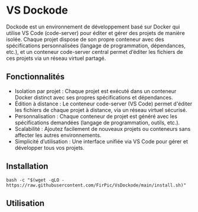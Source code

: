 # VS Dockode

Dockode est un environnement de développement basé sur Docker qui utilise VS Code (code-server) pour éditer et gérer des projets de manière isolée. Chaque projet dispose de son propre conteneur avec des spécifications personnalisées (langage de programmation, dépendances, etc.), et un conteneur code-server central permet d’éditer les fichiers de ces projets via un réseau virtuel partagé.

## Fonctionnalités
- Isolation par projet : Chaque projet est exécuté dans un conteneur Docker distinct avec ses propres spécifications et dépendances.
- Édition à distance : Le conteneur code-server (VS Code) permet d'éditer les fichiers de chaque projet à distance, via un réseau virtuel sécurisé.
- Personnalisation : Chaque conteneur de projet est généré avec les spécifications demandées (langage de programmation, outils, etc.).
- Scalabilité : Ajoutez facilement de nouveaux projets ou conteneurs sans affecter les autres environnements.
- Simplicité d’utilisation : Une interface unifiée via VS Code pour gérer et développer tous vos projets.

## Installation
``` bash -c "$(wget -qLO - https://raw.githubusercontent.com/FirPic/VsDockode/main/install.sh)" ```

## Utilisation
